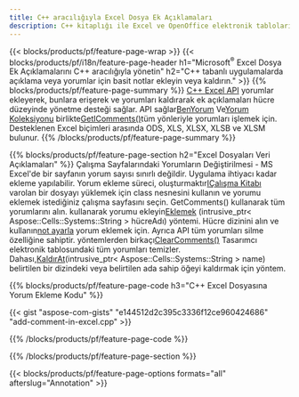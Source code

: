 ```yaml
---
title: C++ aracılığıyla Excel Dosya Ek Açıklamaları
description: C++ kitaplığı ile Excel ve OpenOffice elektronik tablolarının veri açıklama yorumlarını ekleyin veya kaldırın.
---
```

{{< blocks/products/pf/feature-page-wrap >}}
{{< blocks/products/pf/i18n/feature-page-header h1="Microsoft<sup>&reg;</sup> Excel Dosya Ek Açıklamalarını C++ aracılığıyla yönetin" h2="C++ tabanlı uygulamalarda açıklama veya yorumlar için basit notlar ekleyin veya kaldırın." >}}
{{% blocks/products/pf/feature-page-summary %}}
[C++ Excel API](/cells/tr/cpp/) yorumlar ekleyerek, bunlara erişerek ve yorumları kaldırarak ek açıklamaları hücre düzeyinde yönetme desteği sağlar. API sağlar[BenYorum](https://reference.aspose.com/cells/cpp/class/aspose.cells.i_comment) Ve[Yorum Koleksiyonu](https://reference.aspose.com/cells/cpp/class/aspose.cells.i_comment_collection) birlikte[GetIComments()](https://reference.aspose.com/cells/cpp/class/aspose.cells.i_worksheet#ae7cce5f85b7b25a1e5c58df1b613ca5a)tüm yönleriyle yorumları işlemek için. Desteklenen Excel biçimleri arasında ODS, XLS, XLSX, XLSB ve XLSM bulunur.
{{% /blocks/products/pf/feature-page-summary %}}

{{% blocks/products/pf/feature-page-section h2="Excel Dosyaları Veri Açıklamaları" %}}
 Çalışma Sayfalarındaki Yorumların Değiştirilmesi - MS Excel'de bir sayfanın yorum sayısı sınırlı değildir. Uygulama ihtiyacı kadar ekleme yapılabilir. Yorum ekleme süreci, oluşturmaktır[IÇalışma Kitabı](https://reference.aspose.com/cells/cpp/class/aspose.cells.i_workbook) varolan bir dosyayı yüklemek için class nesnesini kullanın ve yorumu eklemek istediğiniz çalışma sayfasını seçin. GetComments() kullanarak tüm yorumlarını alın. kullanarak yorumu ekleyin[Eklemek](https://reference.aspose.com/cells/cpp/class/aspose.cells.i_comment_collection#a3f014415e292fa15c6220e9727dad384) (intrusive_ptr< Aspose::Cells::Systems::String > hücreAdı) yöntemi. Hücre dizinini alın ve kullanın[not ayarla](https://reference.aspose.com/cells/cpp/class/aspose.cells.i_comment#a791b9d4e9bf3975709a7f93b5db09580) yorum eklemek için. Ayrıca API tüm yorumları silme özelliğine sahiptir. yöntemlerden birkaçı[ClearComments()](https://reference.aspose.com/cells/cpp/class/aspose.cells.i_worksheet#ad4e0ea291ae60fc1b5d815e520edc6c3) Tasarımcı elektronik tablosundaki tüm yorumları temizler. Dahası,[KaldırAt](https://reference.aspose.com/cells/cpp/class/aspose.cells.i_worksheet_collection#addabcc7d7d76874694018fb3ba37b72c)(intrusive_ptr< Aspose::Cells::Systems::String > name) belirtilen bir dizindeki veya belirtilen ada sahip öğeyi kaldırmak için yöntem.

{{% blocks/products/pf/feature-page-code h3="C++ Excel Dosyasına Yorum Ekleme Kodu" %}}

{{< gist "aspose-com-gists" "e144512d2c395c3336f12ce960424686" "add-comment-in-excel.cpp" >}}

{{% /blocks/products/pf/feature-page-code %}}

{{% /blocks/products/pf/feature-page-section %}}

{{< blocks/products/pf/feature-page-options formats="all" afterslug="Annotation" >}}
